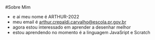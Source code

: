 #Sobre Mim

- e ai meu nome é ARTHUR-2022
- meu email é arthur.crepaldi.carvalho@escola.pr.gov.br
- agora estou interessado em aprender a desenhar melhor
- estou aprendendo no momento é a linguagem JavaSript e Scratch

